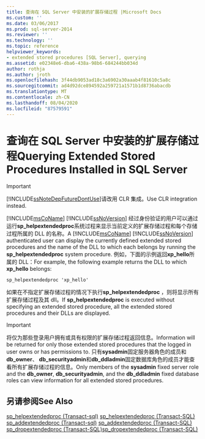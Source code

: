 ```yaml
---
title: 查询在 SQL Server 中安装的扩展存储过程 |Microsoft Docs
ms.custom: ''
ms.date: 03/06/2017
ms.prod: sql-server-2014
ms.reviewer: ''
ms.technology: ''
ms.topic: reference
helpviewer_keywords:
- extended stored procedures [SQL Server], querying
ms.assetid: e02348e6-dba6-438a-98b6-684244bb034d
author: rothja
ms.author: jroth
ms.openlocfilehash: 3f44db9053ad18c3a6902a30aaab4f81610c5a8c
ms.sourcegitcommit: ad4d92dce894592a259721a1571b1d8736abacdb
ms.translationtype: MT
ms.contentlocale: zh-CN
ms.lasthandoff: 08/04/2020
ms.locfileid: "87579591"
---
```

# <a name="querying-extended-stored-procedures-installed-in-sql-server"></a><span data-ttu-id="bcfc2-102">查询在 SQL Server 中安装的扩展存储过程</span><span class="sxs-lookup"><span data-stu-id="bcfc2-102">Querying Extended Stored Procedures Installed in SQL Server</span></span>
    
> [!IMPORTANT]  
>  [!INCLUDE[ssNoteDepFutureDontUse](../../includes/ssnotedepfuturedontuse-md.md)]<span data-ttu-id="bcfc2-103">请改用 CLR 集成。</span><span class="sxs-lookup"><span data-stu-id="bcfc2-103">Use CLR integration instead.</span></span>  
  
 <span data-ttu-id="bcfc2-104">[!INCLUDE[msCoName](../../includes/msconame-md.md)] [!INCLUDE[ssNoVersion](../../includes/ssnoversion-md.md)] 经过身份验证的用户可以通过运行**sp_helpextendedproc**系统过程来显示当前定义的扩展存储过程和每个存储过程所属的 DLL 的名称。</span><span class="sxs-lookup"><span data-stu-id="bcfc2-104">A [!INCLUDE[msCoName](../../includes/msconame-md.md)] [!INCLUDE[ssNoVersion](../../includes/ssnoversion-md.md)] authenticated user can display the currently defined extended stored procedures and the name of the DLL to which each belongs by running the **sp_helpextendedproc** system procedure.</span></span> <span data-ttu-id="bcfc2-105">例如，下面的示例返回**xp_hello**所属的 DLL：</span><span class="sxs-lookup"><span data-stu-id="bcfc2-105">For example, the following example returns the DLL to which **xp_hello** belongs:</span></span>  
  
```  
sp_helpextendedproc 'xp_hello'  
```  
  
 <span data-ttu-id="bcfc2-106">如果在不指定扩展存储过程的情况下执行**sp_helpextendedproc** ，则将显示所有扩展存储过程及其 dll。</span><span class="sxs-lookup"><span data-stu-id="bcfc2-106">If **sp_helpextendedproc** is executed without specifying an extended stored procedure, all the extended stored procedures and their DLLs are displayed.</span></span>  
  
> [!IMPORTANT]  
>  <span data-ttu-id="bcfc2-107">将仅为那些登录用户拥有或具有权限的扩展存储过程返回信息。</span><span class="sxs-lookup"><span data-stu-id="bcfc2-107">Information will be returned for only those extended stored procedures that the logged in user owns or has permissions to.</span></span> <span data-ttu-id="bcfc2-108">只有**sysadmin**固定服务器角色的成员和**db_owner**、 **db_securityadmin**和**db_ddladmin**固定数据库角色的成员才能查看所有扩展存储过程的信息。</span><span class="sxs-lookup"><span data-stu-id="bcfc2-108">Only members of the **sysadmin** fixed server role and the **db_owner**, **db_securityadmin**, and the **db_ddladmin** fixed database roles can view information for all extended stored procedures.</span></span>  
  
## <a name="see-also"></a><span data-ttu-id="bcfc2-109">另请参阅</span><span class="sxs-lookup"><span data-stu-id="bcfc2-109">See Also</span></span>  
 <span data-ttu-id="bcfc2-110">[sp_helpextendedproc &#40;Transact-sql&#41;](/sql/relational-databases/system-stored-procedures/sp-helpextendedproc-transact-sql) </span><span class="sxs-lookup"><span data-stu-id="bcfc2-110">[sp_helpextendedproc &#40;Transact-SQL&#41;](/sql/relational-databases/system-stored-procedures/sp-helpextendedproc-transact-sql) </span></span>  
 <span data-ttu-id="bcfc2-111">[sp_addextendedproc &#40;Transact-sql&#41;](/sql/relational-databases/system-stored-procedures/sp-addextendedproc-transact-sql) </span><span class="sxs-lookup"><span data-stu-id="bcfc2-111">[sp_addextendedproc &#40;Transact-SQL&#41;](/sql/relational-databases/system-stored-procedures/sp-addextendedproc-transact-sql) </span></span>  
 [<span data-ttu-id="bcfc2-112">sp_dropextendedproc (Transact-SQL)</span><span class="sxs-lookup"><span data-stu-id="bcfc2-112">sp_dropextendedproc &#40;Transact-SQL&#41;</span></span>](/sql/relational-databases/system-stored-procedures/sp-dropextendedproc-transact-sql)  
  
  
